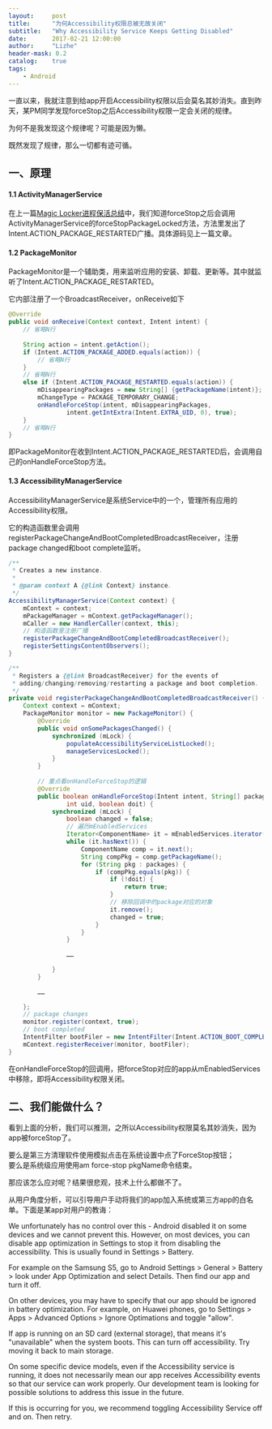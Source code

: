 ```yaml
---
layout:     post
title:      "为何Accessibility权限总被无故关闭"
subtitle:   "Why Accessibility Service Keeps Getting Disabled"
date:       2017-02-21 12:00:00
author:     "Lizhe"
header-mask: 0.2
catalog:    true
tags:
    - Android
---
```



一直以来，我就注意到给app开启Accessibility权限以后会莫名其妙消失。直到昨天，某PM同学发现forceStop之后Accessibility权限一定会关闭的规律。

为何不是我发现这个规律呢？可能是因为懒。

既然发现了规律，那么一切都有迹可循。

## 一、原理

#### 1.1 ActivityManagerService
在上一篇[Magic Locker进程保活总结]()中，我们知道forceStop之后会调用ActivityManagerService的forceStopPackageLocked方法，方法里发出了Intent.ACTION_PACKAGE_RESTARTED广播。具体源码见上一篇文章。

#### 1.2 PackageMonitor
PackageMonitor是一个辅助类，用来监听应用的安装、卸载、更新等。其中就监听了Intent.ACTION_PACKAGE_RESTARTED。

它内部注册了一个BroadcastReceiver，onReceive如下
```java
@Override
public void onReceive(Context context, Intent intent) {
    // 省略N行 
    
    String action = intent.getAction();
    if (Intent.ACTION_PACKAGE_ADDED.equals(action)) {
        // 省略N行
    }
    // 省略N行 
    else if (Intent.ACTION_PACKAGE_RESTARTED.equals(action)) {
        mDisappearingPackages = new String[] {getPackageName(intent)};
        mChangeType = PACKAGE_TEMPORARY_CHANGE;
        onHandleForceStop(intent, mDisappearingPackages,
                intent.getIntExtra(Intent.EXTRA_UID, 0), true);
    }
    // 省略N行 
}
```
即PackageMonitor在收到Intent.ACTION_PACKAGE_RESTARTED后，会调用自己的onHandleForceStop方法。

#### 1.3 AccessibilityManagerService

AccessibilityManagerService是系统Service中的一个，管理所有应用的Accessibility权限。

它的构造函数里会调用registerPackageChangeAndBootCompletedBroadcastReceiver，注册package changed和boot complete监听。

```java
/**
 * Creates a new instance.
 *
 * @param context A {@link Context} instance.
 */
AccessibilityManagerService(Context context) {
    mContext = context;
    mPackageManager = mContext.getPackageManager();
    mCaller = new HandlerCaller(context, this);
    // 构造函数里注册广播
    registerPackageChangeAndBootCompletedBroadcastReceiver();
    registerSettingsContentObservers();
}
```

```java
/**
 * Registers a {@link BroadcastReceiver} for the events of
 * adding/changing/removing/restarting a package and boot completion.
 */
private void registerPackageChangeAndBootCompletedBroadcastReceiver() {
    Context context = mContext;
    PackageMonitor monitor = new PackageMonitor() {
        @Override
        public void onSomePackagesChanged() {
            synchronized (mLock) {
                populateAccessibilityServiceListLocked();
                manageServicesLocked();
            }
        }
        
        // 重点看onHandleForceStop的逻辑
        @Override
        public boolean onHandleForceStop(Intent intent, String[] packages,
                int uid, boolean doit) {
            synchronized (mLock) {
                boolean changed = false;
                // 遍历mEnabledServices
                Iterator<ComponentName> it = mEnabledServices.iterator();
                while (it.hasNext()) {
                    ComponentName comp = it.next();
                    String compPkg = comp.getPackageName();
                    for (String pkg : packages) {
                        if (compPkg.equals(pkg)) {
                            if (!doit) {
                                return true;
                            }
                            // 移除回调中的package对应的对象
                            it.remove();
                            changed = true;
                        }
                    }
                }
                
                ……

            }
        }
        
        ……

    };
    // package changes
    monitor.register(context, true);
    // boot completed
    IntentFilter bootFiler = new IntentFilter(Intent.ACTION_BOOT_COMPLETED);
    mContext.registerReceiver(monitor, bootFiler);
}
```
在onHandleForceStop的回调用，把forceStop对应的app从mEnabledServices中移除，即将Accessibility权限关闭。

## 二、我们能做什么？

看到上面的分析，我们可以推测，之所以Accessibility权限莫名其妙消失，因为app被forceStop了。

要么是第三方清理软件使用模拟点击在系统设置中点了ForceStop按钮；<br>
要么是系统级应用使用am force-stop pkgName命令结束。

那应该怎么应对呢？结果很悲观，技术上什么都做不了。

从用户角度分析，可以引导用户手动将我们的app加入系统或第三方app的白名单。下面是某app对用户的教诲：

We unfortunately has no control over this - Android disabled it on some devices and we cannot prevent this. However, on most devices, you can disable app optimization in Settings to stop it from disabling the accessibility. This is usually found in Settings > Battery.

For example on the Samsung S5, go to Android Settings > General > Battery > look under App Optimization and select Details. Then find our app and turn it off.

On other devices, you may have to specify that our app should be ignored in battery optimization. For example, on Huawei phones, go to Settings > Apps > Advanced Options > Ignore Optimations and toggle "allow".

If app is running on an SD card (external storage), that means it's "unavailable" when the system boots. This can turn off accessibility. Try moving it back to main storage.

On some specific device models, even if the Accessibility service is running, it does not necessarily mean our app receives Accessibility events so that our service can work properly. Our development team is looking for possible solutions to address this issue in the future.

If this is occurring for you, we recommend toggling Accessibility Service off and on. Then retry.